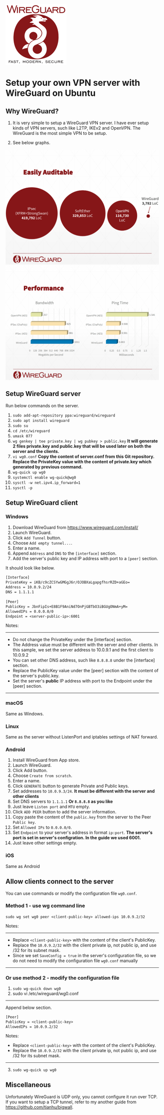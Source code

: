 ![picture](wireguard.png)

# Setup your own VPN server with WireGuard on Ubuntu

## Why WireGuard?

1. It is very simple to setup a WireGuard VPN server. I have ever setup kinds of VPN servers, such like L2TP, IKEv2 and OpenVPN. The WireGuard is the most simple VPN to be setup.

2. See below graphs.

![picture](wireguard-vpn.png)
![picture](wireguard-vpn-speed.png)

## Setup WireGuard server

Run below commands on the server.

1. `sudo add-apt-repository ppa:wireguard/wireguard`
2. `sudo apt install wireguard`
3. `sudo su`
4. `cd /etc/wireguard`
5. `umask 077`
6. `wg genkey | tee private.key | wg pubkey > public.key` **It will generate 2 files private.key and public.key that will be used later on both the server and the clients.**
7. `vi wg0.conf` **Copy the content of server.conf from this Git repository. Replace the PrivateKey value with the content of private.key which generated by previous command.**
8. `wg-quick up wg0`
9. `systemctl enable wg-quick@wg0`
10. `sysctl -w net.ipv4.ip_forward=1`
11. `sysctl -p`

## Setup WireGuard client

### Windows
1. Download WireGuard from https://www.wireguard.com/install/
2. Launch WireGuard.
3. Click `Add Tunnel` button.
4. Choose `Add empty tunnel...`.
5. Enter a name.
6. Append `Address` and `DNS` to the `[interface]` section.
7. Add the server's public key and IP address with port to a `[peer]` section.

It should look like below.

```
[Interface]
PrivateKey = iKB/c9cZCSYwGMGgJ6r/OJOBXaLgapgfhsrRZD+aGEo=
Address = 10.0.9.2/24
DNS = 1.1.1.1

[Peer]
PublicKey = JbnFipIs+E8B1F9AniNd7OnPjGBTbO3iBGUgONmA+yM=
AllowedIPs = 0.0.0.0/0
Endpoint = <server-public-ip>:6001
```

Notes:

***
* Do not change the PrivateKey under the [interface] section.
* The Address value must be different with the server and other clients. In this sample, we set the server address to 10.0.9.1 and the first client to 10.0.9.2
* You can set other DNS address, such like `8.8.8.8` under the [interface] section.
* Replace the PublicKey value under the [peer] section with the content of the server's public.key.
* Set the server's **public** IP address with port to the Endpoint under the [peer] section.
***

### macOS

Same as Windows.

### Linux

Same as the server without ListenPort and iptables settings of NAT forward.

### Android

1. Install WireGuard from App store.
2. Launch WireGuard.
3. Click Add button.
4. Choose `Create from scratch`.
5. Enter a name.
6. Click  `GENERATE` button to generate Private and Public keys.
7. Set addresses to `10.0.9.3/24`. **It must be different with the server and other clients**
8. Set DNS servers to `1.1.1.1` **Or `8.8.8.8` as you like**
9. Just leave `Listen port` and `MTU` empty.
10. Click `ADD PEER` button to add the server information.
11. Copy paste the content of the `public.key` from the server to the Peer `Public key`.
12. Set `Allowed IPs` to `0.0.0.0/0`.
13. Set `Endpoint` to your server's address in format `ip:port`. **The server's port is set in server's configration. In the guide we used 6001.**
14. Just leave other settings empty.

### iOS

Same as Android

## Allow clients connect to the server

You can use commands or modify the configuration file `wg0.conf`.

### Method 1 - use wg command line

`sudo wg set wg0 peer <client-public-key> allowed-ips 10.0.9.2/32`

Notes:

***
* Replace `<client-public-key>` with the content of the client's PublicKey.
* Replace the `10.0.9.2/32` with the client private ip, not public ip, and use /32 for its subnet mask.
* Since we set `SaveConfig = true` in the server's configuration file, so we do not need to modify the configuration file `wg0.conf` manually
***

### Or use method 2 - modify the configuration file

1. `sudo wg-quick down wg0`
2. sudo vi /etc/wireguard/wg0.conf 

***
Append below section.
```
[Peer]
PublicKey = <client-public-key>
AllowedIPs = 10.0.9.2/32
```

Notes:

* Replace `<client-public-key>` with the content of the client's PublicKey.
* Replace the `10.0.9.2/32` with the client private ip, not public ip, and use /32 for its subnet mask.
***

3. `sudo wg-quick up wg0`

## Miscellaneous

Unfortunately WireGuard is UDP only, you cannot configure it run over TCP. If you want to setup a TCP tunnel, refer to my another guide from https://github.com/tianhu/bigwall.
